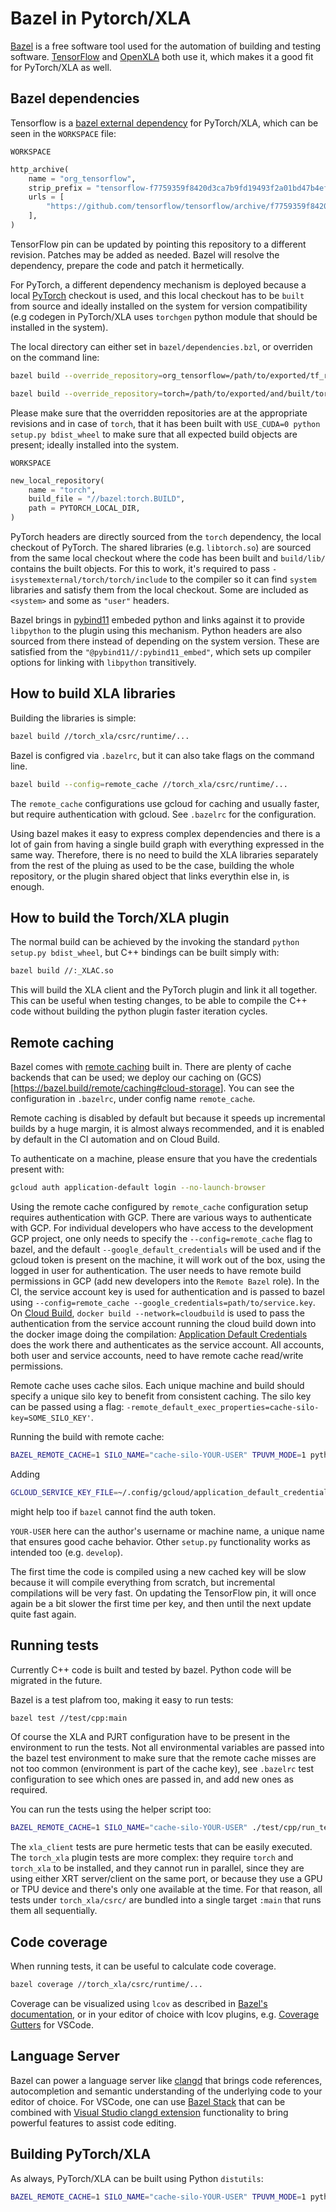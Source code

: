 # Bazel in Pytorch/XLA

[Bazel](https://bazel.build/) is a free software tool used for the
automation of building and testing software.
[TensorFlow](https://www.tensorflow.org/http) and
[OpenXLA](https://github.com/openxla/xla) both use it, which makes it a
good fit for PyTorch/XLA as well.

## Bazel dependencies

Tensorflow is a [bazel external dependency](https://bazel.build/external/overview) for PyTorch/XLA,
which can be seen in the `WORKSPACE` file:

`WORKSPACE`

``` python
http_archive(
    name = "org_tensorflow",
    strip_prefix = "tensorflow-f7759359f8420d3ca7b9fd19493f2a01bd47b4ef",
    urls = [
        "https://github.com/tensorflow/tensorflow/archive/f7759359f8420d3ca7b9fd19493f2a01bd47b4ef.tar.gz",
    ],
)
```

TensorFlow pin can be updated by pointing this repository to a different
revision. Patches may be added as needed. Bazel will resolve the
dependency, prepare the code and patch it hermetically.

For PyTorch, a different dependency mechanism is deployed because a
local [PyTorch](https://github.com/pytorch/pytorch) checkout is used,
and this local checkout has to be `built` from source and ideally
installed on the system for version compatibility (e.g codegen in
PyTorch/XLA uses `torchgen` python module that should be installed in
the system).

The local directory can either set in `bazel/dependencies.bzl`, or
overriden on the command line:

``` bash
bazel build --override_repository=org_tensorflow=/path/to/exported/tf_repo //...
```

``` bash
bazel build --override_repository=torch=/path/to/exported/and/built/torch_repo //...
```

Please make sure that the overridden repositories are at the appropriate
revisions and in case of `torch`, that it has been built with
`USE_CUDA=0 python setup.py bdist_wheel` to make sure that all expected
build objects are present; ideally installed into the system.

`WORKSPACE`

``` python
new_local_repository(
    name = "torch",
    build_file = "//bazel:torch.BUILD",
    path = PYTORCH_LOCAL_DIR,
)
```

PyTorch headers are directly sourced from the `torch` dependency, the
local checkout of PyTorch. The shared libraries (e.g. `libtorch.so`) are
sourced from the same local checkout where the code has been built and
`build/lib/` contains the built objects. For this to work, it's required
to pass `-isystemexternal/torch/torch/include` to the compiler so it can find `system`
libraries and satisfy them from the local checkout. Some are included as
`<system>` and some as `"user"` headers.

Bazel brings in [pybind11](https://github.com/pybind/pybind11) embeded
python and links against it to provide `libpython` to the plugin using
this mechanism. Python headers are also sourced from there instead of
depending on the system version. These are satisfied from the
`"@pybind11//:pybind11_embed"`, which sets up compiler options for
linking with `libpython` transitively.

## How to build XLA libraries

Building the libraries is simple:

``` bash
bazel build //torch_xla/csrc/runtime/...
```

Bazel is configred via `.bazelrc`, but it can also take flags on the
command line.

``` bash
bazel build --config=remote_cache //torch_xla/csrc/runtime/...
```

The `remote_cache` configurations use gcloud for caching and usually
faster, but require authentication with gcloud. See `.bazelrc` for the
configuration.

Using bazel makes it easy to express complex dependencies and there is a
lot of gain from having a single build graph with everything expressed
in the same way. Therefore, there is no need to build the XLA libraries
separately from the rest of the pluing as used to be the case, building
the whole repository, or the plugin shared object that links everythin
else in, is enough.

## How to build the Torch/XLA plugin

The normal build can be achieved by the invoking the standard
`python setup.py bdist_wheel`, but C++ bindings can be built simply
with:

``` bash
bazel build //:_XLAC.so
```

This will build the XLA client and the PyTorch plugin and link it all
together. This can be useful when testing changes, to be able to compile
the C++ code without building the python plugin faster iteration cycles.

## Remote caching

Bazel comes with [remote caching](https://bazel.build/remote/caching)
built in. There are plenty of cache backends that can be used; we deploy
our caching on
(GCS)\[<https://bazel.build/remote/caching#cloud-storage>\]. You can see
the configuration in `.bazelrc`, under config name `remote_cache`.

Remote caching is disabled by default but because it speeds up
incremental builds by a huge margin, it is almost always recommended,
and it is enabled by default in the CI automation and on Cloud Build.

To authenticate on a machine, please ensure that you have the
credentials present with:

``` bash
gcloud auth application-default login --no-launch-browser
```

Using the remote cache configured by `remote_cache` configuration setup
requires authentication with GCP. There are various ways to authenticate
with GCP. For individual developers who have access to the development
GCP project, one only needs to specify the `--config=remote_cache` flag
to bazel, and the default `--google_default_credentials` will be used
and if the gcloud token is present on the machine, it will work out of
the box, using the logged in user for authentication. The user needs to
have remote build permissions in GCP (add new developers into the
`Remote Bazel` role). In the CI, the service account key is used for
authentication and is passed to bazel using
`--config=remote_cache --google_credentials=path/to/service.key`. On
[Cloud Build](https://cloud.google.com/build),
`docker build --network=cloudbuild` is used to pass the authentication
from the service account running the cloud build down into the docker
image doing the compilation: [Application Default
Credentials](https://cloud.google.com/docs/authentication/provide-credentials-adc)
does the work there and authenticates as the service account. All
accounts, both user and service accounts, need to have remote cache
read/write permissions.

Remote cache uses cache silos. Each unique machine and build should
specify a unique silo key to benefit from consistent caching. The silo
key can be passed using a flag:
`-remote_default_exec_properties=cache-silo-key=SOME_SILO_KEY'`.

Running the build with remote cache:

``` bash
BAZEL_REMOTE_CACHE=1 SILO_NAME="cache-silo-YOUR-USER" TPUVM_MODE=1 python setup.py bdist_wheel
```

Adding

``` bash
GCLOUD_SERVICE_KEY_FILE=~/.config/gcloud/application_default_credentials.json
```

might help too if `bazel` cannot find the auth token.

`YOUR-USER` here can the author's username or machine name, a unique
name that ensures good cache behavior. Other `setup.py` functionality
works as intended too (e.g. `develop`).

The first time the code is compiled using a new cached key will be slow
because it will compile everything from scratch, but incremental
compilations will be very fast. On updating the TensorFlow pin, it will
once again be a bit slower the first time per key, and then until the
next update quite fast again.

## Running tests

Currently C++ code is built and tested by bazel. Python code will be
migrated in the future.

Bazel is a test plafrom too, making it easy to run tests:

``` bash
bazel test //test/cpp:main
```

Of course the XLA and PJRT configuration have to be present in the
environment to run the tests. Not all environmental variables are passed
into the bazel test environment to make sure that the remote cache
misses are not too common (environment is part of the cache key), see
`.bazelrc` test configuration to see which ones are passed in, and add
new ones as required.

You can run the tests using the helper script too:

``` bash
BAZEL_REMOTE_CACHE=1 SILO_NAME="cache-silo-YOUR-USER" ./test/cpp/run_tests.sh -R
```

The `xla_client` tests are pure hermetic tests that can be easily
executed. The `torch_xla` plugin tests are more complex: they require
`torch` and `torch_xla` to be installed, and they cannot run in
parallel, since they are using either XRT server/client on the same
port, or because they use a GPU or TPU device and there's only one
available at the time. For that reason, all tests under
`torch_xla/csrc/` are bundled into a single target `:main` that runs
them all sequentially.

## Code coverage

When running tests, it can be useful to calculate code coverage.

``` bash
bazel coverage //torch_xla/csrc/runtime/...
```

Coverage can be visualized using `lcov` as described in [Bazel's
documentation](https://bazel.build/configure/coverage), or in your
editor of choice with lcov plugins, e.g. [Coverage
Gutters](https://marketplace.visualstudio.com/items?itemName=ryanluker.vscode-coverage-gutters)
for VSCode.

## Language Server

Bazel can power a language server like [clangd](https://clangd.llvm.org/) that brings code references,
autocompletion and semantic understanding of the underlying code to your
editor of choice. For VSCode, one can use [Bazel Stack](https://github.com/stackb/bazel-stack-vscode-cc) 
that can be combined with [Visual Studio clangd extension](https://marketplace.visualstudio.com/items?itemName=llvm-vs-code-extensions.vscode-clangd)
functionality to bring powerful features to assist code editing.

## Building PyTorch/XLA

As always, PyTorch/XLA can be built using Python `distutils`:

``` bash
BAZEL_REMOTE_CACHE=1 SILO_NAME="cache-silo-YOUR-USER" TPUVM_MODE=1 python setup.py bdist_wheel
```
